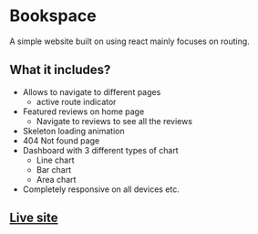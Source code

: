 # Bookspace

A simple website built on using react mainly focuses on routing.

## What it includes?

- Allows to navigate to different pages
  - active route indicator
- Featured reviews on home page
  - Navigate to reviews to see all the reviews
- Skeleton loading animation
- 404 Not found page
- Dashboard with 3 different types of chart
  - Line chart
  - Bar chart
  - Area chart
- Completely responsive on all devices etc.

## [Live site]()
